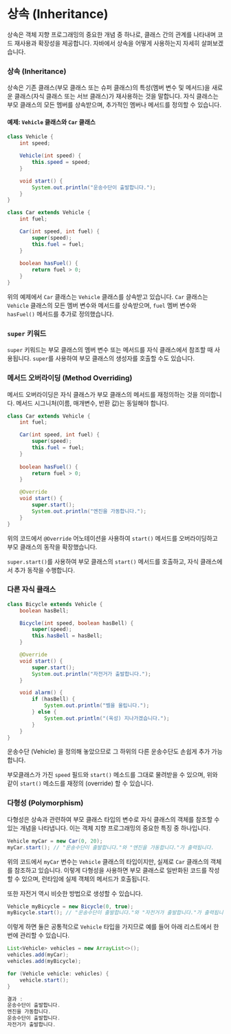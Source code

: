 # 상속 (Inheritance)

상속은 객체 지향 프로그래밍의 중요한 개념 중 하나로, 클래스 간의 관계를 나타내며 코드 재사용과 확장성을 제공합니다. 자바에서 상속을 어떻게 사용하는지 자세히 살펴보겠습니다.

### 상속 (Inheritance)

상속은 기존 클래스(부모 클래스 또는 슈퍼 클래스)의 특성(멤버 변수 및 메서드)을 새로운 클래스(자식 클래스 또는 서브 클래스)가 재사용하는 것을 말합니다. 자식 클래스는 부모 클래스의 모든 멤버를 상속받으며, 추가적인 멤버나 메서드를 정의할 수 있습니다.

#### 예제: `Vehicle` 클래스와 `Car` 클래스

```java
class Vehicle {
    int speed;

    Vehicle(int speed) {
        this.speed = speed;
    }

    void start() {
        System.out.println("운송수단이 출발합니다.");
    }
}
```

```java
class Car extends Vehicle {
    int fuel;

    Car(int speed, int fuel) {
        super(speed);
        this.fuel = fuel;
    }
    
    boolean hasFuel() {
        return fuel > 0;
    }
}
```

위의 예제에서 `Car` 클래스는 `Vehicle` 클래스를 상속받고 있습니다. `Car` 클래스는 `Vehicle` 클래스의 모든 멤버 변수와 메서드를 상속받으며, `fuel` 멤버 변수와 `hasFuel()` 메서드를 추가로 정의했습니다.



### `super` 키워드

`super` 키워드는 부모 클래스의 멤버 변수 또는 메서드를 자식 클래스에서 참조할 때 사용됩니다. `super`를 사용하여 부모 클래스의 생성자를 호출할 수도 있습니다.



### 메서드 오버라이딩 (Method Overriding)

메서드 오버라이딩은 자식 클래스가 부모 클래스의 메서드를 재정의하는 것을 의미합니다. 메서드 시그니처(이름, 매개변수, 반환 값)는 동일해야 합니다.

```java
class Car extends Vehicle {
    int fuel;

    Car(int speed, int fuel) {
        super(speed);
        this.fuel = fuel;
    }
    
    boolean hasFuel() {
        return fuel > 0;
    }

    @Override
    void start() {
        super.start();
        System.out.println("엔진을 가동합니다.");
    }
}
```

위의 코드에서 `@Override` 어노테이션을 사용하여 `start()` 메서드를 오버라이딩하고 부모 클래스의 동작을 확장했습니다.

`super.start()`를 사용하여 부모 클래스의 `start()` 메서드를 호출하고, 자식 클래스에서 추가 동작을 수행합니다.



### 다른 자식 클래스

```java
class Bicycle extends Vehicle {
    boolean hasBell;

    Bicycle(int speed, boolean hasBell) {
        super(speed);
        this.hasBell = hasBell;
    }

    @Override
    void start() {
        super.start();
        System.out.println("자전거가 출발합니다.");
    }

    void alarm() {
        if (hasBell) {
            System.out.println("벨을 울립니다.");
        } else {
            System.out.println("(육성) 지나가겠습니다.");
        }
    }
}
```

운송수단 (Vehicle) 을 정의해 놓았으므로 그 하위의 다른 운송수단도 손쉽게 추가 가능합니다.

부모클래스가 가진 `speed` 필드와 `start()` 메소드를 그대로 물려받을 수 있으며, 위와 같이 `start()` 메소드를 재정의 (override) 할 수 있습니다.





### 다형성 (Polymorphism)

다형성은 상속과 관련하여 부모 클래스 타입의 변수로 자식 클래스의 객체를 참조할 수 있는 개념을 나타냅니다. 이는 객체 지향 프로그래밍의 중요한 특징 중 하나입니다.

```java
Vehicle myCar = new Car(0, 20);
myCar.start(); // "운송수단이 출발합니다."와 "엔진을 가동합니다."가 출력됩니다.
```

위의 코드에서 `myCar` 변수는 `Vehicle` 클래스의 타입이지만, 실제로 `Car` 클래스의 객체를 참조하고 있습니다. 이렇게 다형성을 사용하면 부모 클래스로 일반화된 코드를 작성할 수 있으며, 런타임에 실제 객체의 메서드가 호출됩니다.



또한 자전거 역시 비슷한 방법으로 생성할 수 있습니다.

```java
Vehicle myBicycle = new Bicycle(0, true);
myBicycle.start(); // "운송수단이 출발합니다."와 "자전거가 출발합니다."가 출력됩니다.
```

이렇게 하면 둘은 공통적으로 `Vehicle` 타입을 가지므로 예를 들어 아래 리스트에서 한 번에 관리할 수 있습니다.

```java
List<Vehicle> vehicles = new ArrayList<>();
vehicles.add(myCar);
vehicles.add(myBicycle);

for (Vehicle vehicle: vehicles) {
    vehicle.start();
}

결과 :
운송수단이 출발합니다.
엔진을 가동합니다.
운송수단이 출발합니다.
자전거가 출발합니다.
```





